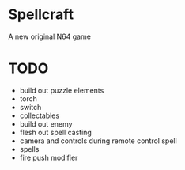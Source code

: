 # Spellcraft

A new original N64 game

# TODO

- build out puzzle elements
-  torch
-  switch
-  collectables
- build out enemy
- flesh out spell casting
-  camera and controls during remote control spell
- spells
-  fire push modifier